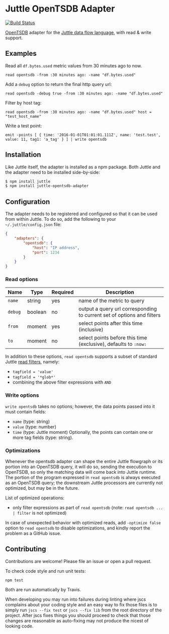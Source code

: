 # Juttle OpenTSDB Adapter

[![Build Status](https://travis-ci.org/juttle/juttle-opentsdb-adapter.svg?branch=master)](https://travis-ci.org/juttle/juttle-opentsdb-adapter)

[OpenTSDB](https://github.com/OpenTSDB/opentsdb/) adapter for the [Juttle data flow
language](https://github.com/juttle/juttle), with read & write support.

## Examples

Read all `df.bytes.used` metric values from 30 minutes ago to now.
```juttle
read opentsdb -from :30 minutes ago: -name "df.bytes.used"
```

Add a `debug` option to return the final http query url:
```juttle
read opentsdb -debug true -from :30 minutes ago: -name "df.bytes.used"
```

Filter by host tag:
```juttle
read opentsdb -from :30 minutes ago: -name "df.bytes.used" host = "test_host_name"
```

Write a test point:
```juttle
emit -points [ { time: '2016-01-01T01:01:01.111Z', name: 'test.test', value: 11, tag1: 'a_tag' } ] | write opentsdb
```

## Installation

Like Juttle itself, the adapter is installed as a npm package. Both Juttle and
the adapter need to be installed side-by-side:

```bash
$ npm install juttle
$ npm install juttle-opentsdb-adapter
```

## Configuration

The adapter needs to be registered and configured so that it can be used from
within Juttle. To do so, add the following to your `~/.juttle/config.json` file:

```json
{
    "adapters": {
        "opentsdb": {
            "host": "IP address",
            "port": 1234
        }
    }
}
```

### Read options

Name | Type | Required | Description
-----|------|----------|-------------
`name` | string | yes | name of the metric to query
`debug` | boolean | no | output a query url corresponding to current set of options and filters
`from` | moment | yes | select points after this time (inclusive)
`to`   | moment | no | select points before this time (exclusive), defaults to `:now:`

In addition to these options, `read opentsdb` supports a subset of standard Juttle
[read filters](http://juttle.github.io/juttle/concepts/filtering/), namely:
- `tagfield = 'value'`
- `tagfield = '*glob*'`
- combining the above filter expressions with `AND`

### Write options

`write opentsdb` takes no options; however, the data points passed into it must contain fields:
- `name` (type: string)
- `value` (type: number)
- `time` (type: Juttle moment)
Optionally, the points can contain one or more tag fields (type: string).

### Optimizations

Whenever the opentsdb adapter can shape the entire Juttle flowgraph or its portion into an OpenTSDB query,
it will do so, sending the execution to OpenTSDB, so only the matching data will come back into Juttle runtime.
The portion of the program expressed in `read opentsdb` is always executed as an OpenTSDB query;
the downstream Juttle processors are currently not optimized, but may be in the future.

List of optimized operations:
- only filter expressions as part of `read opentsdb` (note: `read opentsdb ... | filter` is not optimized)

In case of unexpected behavior with optimized reads, add `-optimize false` option to `read opentsdb`
to disable optimizations, and kindly report the problem as a GitHub issue.

## Contributing

Contributions are welcome! Please file an issue or open a pull request.

To check code style and run unit tests:
```
npm test
```

Both are run automatically by Travis.

When developing you may run into failures during linting where jscs complains
about your coding style and an easy way to fix those files is to simply run
`jscs --fix test` or `jscs --fix lib` from the root directory of the project.
After jscs fixes things you should proceed to check that those changes are
reasonable as auto-fixing may not produce the nicest of looking code.
